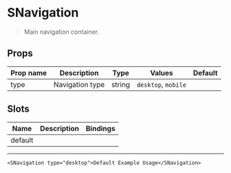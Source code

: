 # SNavigation

> Main navigation container.

## Props

| Prop name | Description     | Type   | Values              | Default |
| --------- | --------------- | ------ | ------------------- | ------- |
| type      | Navigation type | string | `desktop`, `mobile` |         |

## Slots

| Name    | Description | Bindings |
| ------- | ----------- | -------- |
| default |             |          |

---

```vue live
<SNavigation type="desktop">Default Example Usage</SNavigation>
```
